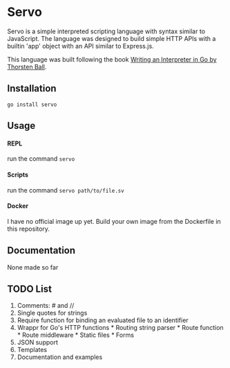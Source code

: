 # Servo

Servo is a simple interpreted scripting language with syntax similar to JavaScript. The language was designed to build simple HTTP APIs with a builtin 'app' object with an API similar to Express.js.

This language was built following the book [Writing an Interpreter in Go by Thorsten Ball](https://interpreterbook.com/).

## Installation

`go install servo`

## Usage

#### REPL

run the command `servo`

#### Scripts

run the command `servo path/to/file.sv`

#### Docker

I have no official image up yet. Build your own image from the Dockerfile in this repository.

## Documentation

None made so far

## TODO List

  1. Comments: # and //
  2. Single quotes for strings
  3. Require function for binding an evaluated file to an identifier
  4. Wrappr for Go's HTTP functions
    * Routing string parser
    * Route function
    * Route middleware
    * Static files
    * Forms
  5. JSON support
  6. Templates
  7. Documentation and examples
